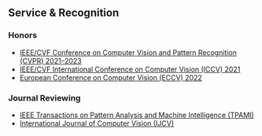 <section id="service" class="section">
  <h2 class="section-title">Service &amp; Recognition</h2>
  <div class="service-columns">
    <div>
      <h3>Honors</h3>
      <ul>
        <li><a href="http://cvpr2023.thecvf.com/">IEEE/CVF Conference on Computer Vision and Pattern Recognition (CVPR) 2021–2023</a></li>
        <li><a href="http://iccv2021.thecvf.com/">IEEE/CVF International Conference on Computer Vision (ICCV) 2021</a></li>
        <li><a href="https://eccv2022.ecva.net/">European Conference on Computer Vision (ECCV) 2022</a></li>
      </ul>
    </div>
    <div>
      <h3>Journal Reviewing</h3>
      <ul>
        <li><a href="https://www.computer.org/csdl/journal/tp">IEEE Transactions on Pattern Analysis and Machine Intelligence (TPAMI)</a></li>
        <li><a href="https://www.springer.com/journal/11263">International Journal of Computer Vision (IJCV)</a></li>
      </ul>
    </div>
  </div>
</section>
